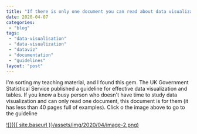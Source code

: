 ```yaml
---
title: "If there is only one document you can read about data visualization, this is the one"
date: 2020-04-07
categories: 
 - "blog"
tags: 
 - "data-visualisation"
 - "data-visualization"
 - "dataviz"
 - "documentation"
 - "guidelines"
layout: "post"
---
```


I'm sorting my teaching material, and I found this gem. The UK Government Statistical Service published a guideline for effective data visualization and tables. If you know a busy person who doesn't have time to study data visualization and can only read one document, this document is for them (it has less than 40 pages full of examples). Click o the image above to go to the guideline

[![]({{ site.baseurl }}/assets/img/2020/04/image-2.png)](https://gss.civilservice.gov.uk/wp-content/uploads/2017/01/GUIDANCE-document-Effective-charts-and-tables-in-official-statistics-Version-2.0-Jan2017.pdf)
